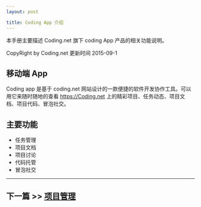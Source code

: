 ```yaml
---
layout: post

title: Coding App 介绍
---
```



本手册主要描述 Coding.net 旗下 coding App 产品的相关功能说明。

CopyRight by Coding.net  更新时间 2015-09-1


## 移动端 App 

Coding app 是基于 coding.net 网站设计的一款便捷的软件开发协作工具。可以用它来随时随地的查看 https://Coding.net 上的精彩项目、任务动态、项目文档、项目代码、冒泡社交。

## 主要功能 

- 任务管理
- 项目文档
- 项目讨论
- 代码托管
- 冒泡社交

---

## 下一篇 >> [项目管理](/help/doc/mobile/project.html)